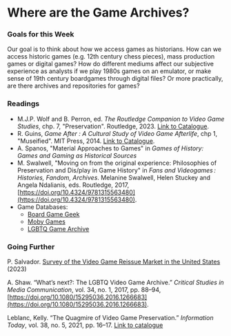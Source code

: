 # Where are the Game Archives?

### Goals for this Week

Our goal is to think about how we access games as historians. How can we access historic games (e.g. 12th century chess pieces), mass production games or digital games? How do different mediums affect our subjective experience as analysts if we play 1980s games on an emulator, or make sense of 19th century boardgames through digital files? Or more practically, are there archives and repositories for games?

### Readings

* M.J.P. Wolf and B. Perron, ed. _The Routledge Companion to Video Game Studies_, chp. 7, "Preservation". Routledge, 2023. [Link to Catalogue](https://ocul-crl.primo.exlibrisgroup.com/permalink/01OCUL\_CRL/hgdufh/alma991023134004905153).
* R. Guins, _Game After : A Cultural Study of Video Game Afterlife_, chp 1, "Museified". MIT Press, 2014. [Link to Catalogue](https://ocul-crl.primo.exlibrisgroup.com/permalink/01OCUL\_CRL/hgdufh/alma991022671414805153).&#x20;
* A. Spanos, "Material Approaches to Games" in _Games of History: Games and Gaming as Historical Sources_
* M. Swalwell, "Moving on from the original experience: Philosophies of Preservation and Dis/play in Game History" in _Fans and Videogames : Histories, Fandom, Archives_. Melanine Swalwell, Helen Stuckey and Angela Ndalianis, eds. Routledge, 2017, [https://doi.org/10.4324/9781315563480](https://doi.org/10.4324/9781315563480).
* Game Databases:&#x20;
  * [Board Game Geek](https://boardgamegeek.com)&#x20;
  * [Moby Games](https://www.mobygames.com)
  * [LGBTQ Game Archive](https://lgbtqgamearchive.com)

### Going Further

P. Salvador. [Survey of the Video Game Reissue Market in the United States](https://zenodo.org/records/8161056) (2023)

A. Shaw. “What’s next?: The LGBTQ Video Game Archive.” _Critical Studies in Media Communication_, vol. 34, no. 1, 2017, pp. 88–94, [https://doi.org/10.1080/15295036.2016.1266683](https://doi.org/10.1080/15295036.2016.1266683).

Leblanc, Kelly. “The Quagmire of Video Game Preservation.” _Information Today_, vol. 38, no. 5, 2021, pp. 16–17. [Link to catalogue](https://ocul-crl.primo.exlibrisgroup.com/permalink/01OCUL\_CRL/1ortgfo/cdi\_proquest\_miscellaneous\_2531348166)
